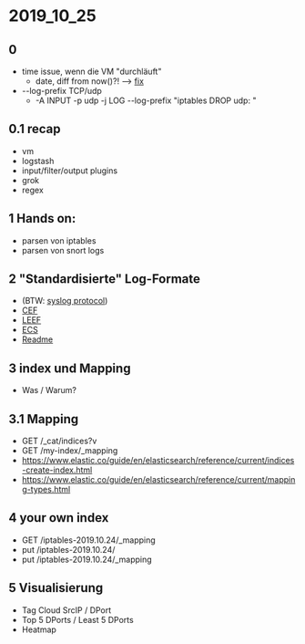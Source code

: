 # 2019_10_25
## 0  
  *  time issue, wenn die VM "durchläuft"
     *    date, diff from now()?! --> [fix](https://github.com/AVitg/Projektfach-HS-NR_WS2019-20/blob/master/2019_10_24/hints/fix_time_issue.md)
  *  --log-prefix TCP/udp
     *   -A INPUT -p udp -j LOG --log-prefix "iptables DROP udp: " 

## 0.1 recap
  *   vm
  *   logstash
  *   input/filter/output plugins
  *   grok
  *   regex
  
## 1 Hands on:
  *   parsen von iptables
  *   parsen von snort logs

## 2 "Standardisierte" Log-Formate
  * (BTW: [syslog protocol](https://tools.ietf.org/html/rfc5424))
  * [CEF](https://github.com/AVitg/Projektfach-HS-NR_WS2019-20/blob/master/Library/standardized_log_formats/CEF/)
  * [LEEF]()
  * [ECS]()  
  * [Readme](https://github.com/AVitg/Projektfach-HS-NR_WS2019-20/tree/master/Library/standardized_log_formats)

## 3 index und Mapping 
  *  Was / Warum?
  
## 3.1 Mapping
  *  GET /_cat/indices?v
  *  GET /my-index/_mapping
  *  https://www.elastic.co/guide/en/elasticsearch/reference/current/indices-create-index.html
  *  https://www.elastic.co/guide/en/elasticsearch/reference/current/mapping-types.html

## 4 your own index
  *  GET /iptables-2019.10.24/_mapping
  *  put /iptables-2019.10.24/
  *  put /iptables-2019.10.24/_mapping

## 5 Visualisierung
  *  Tag Cloud SrcIP / DPort
  *  Top 5 DPorts / Least 5 DPorts
  *  Heatmap
